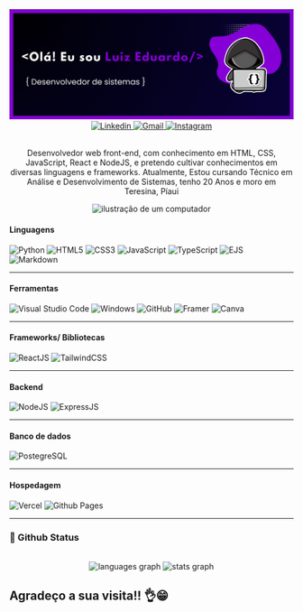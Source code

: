 <img src='./banner.png' alt='Banner'/>
<br>

<div align="center">
    <a href="https://linkedin.com/in/HameezExE" target="_blank">
        <img src="https://img.shields.io/badge/LinkedIn-000000?style=for-the-badge&logo=linkedin&logoColor=white" alt="Linkedin"/>
    </a>
    <a href="mailto:luizeduardog770@gmail.com" target="_blank" title="Gmail">
        <img src="https://img.shields.io/badge/-Gmail-000000?style=for-the-badge&logo=gmail&logoColor=ff0000" alt="Gmail"/>
    </a>
    <a href="https://www.instagram.com/luiz_eduardo19_/" target="_blank" title="Instagram">
        <img src="https://img.shields.io/badge/-Instagram-000000?style=for-the-badge&logo=instagram&logoColor=DF0174" alt="Instagram"/>
    </a>
</div>
<br>

<div align='center'>
    <p align="center">Desenvolvedor web front-end, com conhecimento em HTML, CSS, JavaScript, React e NodeJS, e pretendo cultivar conhecimentos em diversas linguagens e frameworks. Atualmente, Estou cursando Técnico em Análise e Desenvolvimento de Sistemas, tenho 20 Anos e moro em Teresina, Píaui</p>
</div>

<div align="center">
    <img src="https://raw.githubusercontent.com/MicaelliMedeiros/micaellimedeiros/master/image/computer-illustration.png" alt="ilustração de um computador">
</div>

#### Linguagens

![Python](https://img.shields.io/badge/Python-14354C?style=for-the-badge&logo=python&logoColor=white)
![HTML5](https://img.shields.io/badge/HTML5-E34F26?style=for-the-badge&logo=html5&logoColor=white)
![CSS3](https://img.shields.io/badge/CSS3-1572B6?style=for-the-badge&logo=css3&logoColor=white)
![JavaScript](https://img.shields.io/badge/JavaScript-F7DF1E?style=for-the-badge&logo=javascript&logoColor=black)
![TypeScript](https://img.shields.io/badge/TypeScript-007ACC?style=for-the-badge&logo=typescript&logoColor=white)
![EJS](https://img.shields.io/badge/EJS-000000?style=for-the-badge&logo=javascript&logoColor=white)
![Markdown](https://img.shields.io/badge/Markdown-000000?style=for-the-badge&logo=markdown&logoColor=white)

---

#### Ferramentas

![Visual Studio Code](https://img.shields.io/badge/Visual_Studio_Code-0078D4?style=for-the-badge&logo=visual%20studio%20code&logoColor=white)
![Windows](https://img.shields.io/badge/Windows-0078D6?style=for-the-badge&logo=windows&logoColor=white")
![GitHub](https://img.shields.io/badge/GitHub-000000?style=for-the-badge&logo=github&logoColor=white)
![Framer](https://img.shields.io/badge/Framer-black?style=for-the-badge&logo=framer&logoColor=blue)
![Canva](https://img.shields.io/badge/Canva-000000.svg?&style=for-the-badge&logo=Canva&logoColor=blue)

---

#### Frameworks/ Bibliotecas

![ReactJS](https://img.shields.io/badge/React-000000?style=for-the-badge&logo=react&logoColor=61DAFB)
![TailwindCSS](https://img.shields.io/badge/Tailwind_CSS-38B2AC?style=for-the-badge&logo=tailwind-css&logoColor=white)

---

#### Backend

![NodeJS](https://img.shields.io/badge/Node.js-43853D?style=for-the-badge&logo=node.js&logoColor=white)
![ExpressJS](https://img.shields.io/badge/Express.js-000000?style=for-the-badge&logo=express&logoColor=white)

---

#### Banco de dados

![PostegreSQL](https://img.shields.io/badge/PostgreSQL-316192?style=for-the-badge&logo=postgresql&logoColor=white)

---

#### Hospedagem

![Vercel](https://img.shields.io/badge/Vercel-000000?style=for-the-badge&logo=vercel&logoColor=white)
![Github Pages](https://img.shields.io/badge/GitHub_Pages-000000?style=for-the-badge&logo=github&logoColor=white)
<br>

---

### 🧠 Github Status
<br>


<div align="center">
    <div align="center">
        <img src="https://github-readme-stats.vercel.app/api/top-langs?username=LuizEduardo20&locale=en&hide_title=false&layout=compact&card_width=320&langs_count=10&theme=algolia&hide_border=true&order=2" height="150" alt="languages graph"/>
        <img src="https://github-readme-stats.vercel.app/api?username=LuizEduardo20&hide_title=false&hide_rank=false&show_icons=true&include_all_commits=true&count_private=true&disable_animations=false&theme=algolia&locale=en&hide_border=true&order=1" height="150" alt="stats graph"/>
    </div>
</div>

## Agradeço a sua visita!! 👌😁
